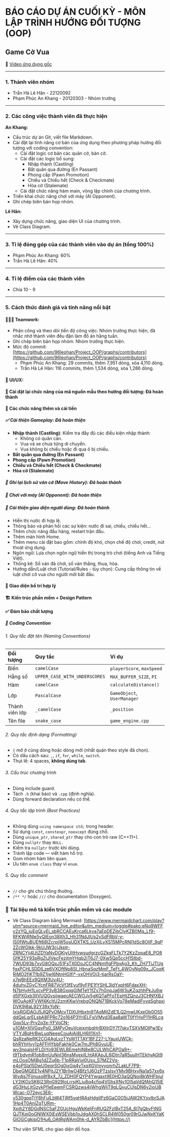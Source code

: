 # BÁO CÁO DỰ ÁN CUỐI KỲ - MÔN LẬP TRÌNH HƯỚNG ĐỐI TƯỢNG (OOP)

## Game Cờ Vua

🔗 [Video ứng dụng gốc](https://www.youtube.com/watch?v=_4EuZI8Q8cs)

---

### 1. Thành viên nhóm

- Trần Hà Lê Hân - 22120092
- Phạm Phúc An Khang - 20120303 - Nhóm trưởng

---

### 2. Các công việc thành viên đã thực hiện

**An Khang:**

- Cấu trúc dự án Git, viết file Markdown.
- Cài đặt lại tính năng cơ bản của ứng dụng theo phương pháp hướng đối tượng với coding convention:
  - Cài đặt logic cơ bản các quân cờ, bàn cờ.
  - Cài đặt các logic bổ sung:
    - Nhập thành (Castling)
    - Bắt quân qua đường (En Passant)
    - Phong cấp (Pawn Promotion)
    - Chiếu và Chiếu hết (Check & Checkmate)
    - Hòa cờ (Stalemate)
  - Cài đặt chức năng hàm main, vòng lặp chính của chương trình.
- Triển khai chức năng chơi với máy (AI Opponent).
- Ghi chép biên bản họp nhóm.

**Lê Hân:**

- Xây dựng chức năng, giao diện UI của chương trình.
- Vẽ Class Diagram.

---

### 3. Tỉ lệ đóng góp của các thành viên vào dự án (tổng 100%)

- Phạm Phúc An Khang: 60%
- Trần Hà Lê Hân: 40%

---

### 4. Tỉ lệ điểm của các thành viên

- Chia 10 - 9

---

### 5. Cách thức đánh giá và tính năng nổi bật

#### 🧑‍🤝‍🧑 Teamwork:

- Phân công và theo dõi tiến độ công việc: Nhóm trưởng thực hiện, đã nhắc nhở thành viên đều đặn làm đồ án hằng tuần.
- Ghi chép biên bản họp nhóm: Nhóm trưởng thực hiện.
- Mức độ commit: [https://github.com/96leohan/Project_OOP/graphs/contributors](https://github.com/96leohan/Project_OOP/graphs/contributors)
  - Phạm Phúc An Khang: 29 commits, thêm 7,951 dòng, xóa 4,110 dòng.
  - Trần Hà Lê Hân: 116 commits, thêm 1,534 dòng, xóa 1,286 dòng.

#### 🎨 UI/UX:

#### 🧱 Cài đặt lại chức năng của mã nguồn mẫu theo hướng đối tượng: Đã hoàn thành

#### 🔧 Các chức năng thêm và cải tiến

##### ✅ Cải thiện Gameplay: Đã hoàn thiện

- **Nhập thành (Castling)**: Kiểm tra đầy đủ các điều kiện nhập thành:
  - Không có quân cản.
  - Vua và xe chưa từng di chuyển.
  - Vua không bị chiếu hoặc đi qua ô bị chiếu.
- **Bắt quân qua đường (En Passant)**
- **Phong cấp (Pawn Promotion)**
- **Chiếu và Chiếu hết (Check & Checkmate)**
- **Hòa cờ (Stalemate)**

##### 📜 Ghi lại lịch sử ván cờ (Move History): Đã hoàn thành

##### 🤖 Chơi với máy (AI Opponent): Đã hoàn thiện

##### 🧩 Cải thiện giao diện người dùng: Đã hoàn thành

- Hiển thị nước đi hợp lệ.
- Thông báo và phản hồi các sự kiện: nước đi sai, chiếu, chiếu hết...
- Thêm chức năng đầu hàng, restart trận đấu.
- Thêm màn hình Home.
- Thêm menu cài đặt bao gồm: chỉnh độ khó, chọn chế độ chơi, credit, nút thoát ứng dụng.
- Ngôn ngữ: Lựa chọn ngôn ngữ hiển thị trong trò chơi (tiếng Anh và Tiếng Việt).
- Thống kê: Số ván đã chơi, số ván thắng, thua, hòa.
- Hướng dẫn/Luật chơi (Tutorial/Rules - tùy chọn): Cung cấp thông tin về luật chơi cờ vua cho người mới bắt đầu.

#### 🧭 Giao diện bố trí hợp lý

#### 🏗️ Kiến trúc phần mềm + Design Pattern

#### ✅ Đảm bảo chất lượng

##### 🔣 Coding Convention

###### 1. Quy tắc đặt tên (Naming Conventions)

| Đối tượng      | Quy tắc                       | Ví dụ                       |
| :------------- | :---------------------------- | :-------------------------- |
| Biến           | `camelCase`                   | `playerScore`, `maxSpeed`   |
| Hằng số        | `UPPER_CASE_WITH_UNDERSCORES` | `MAX_BUFFER_SIZE`, `PI`     |
| Hàm            | `camelCase`                   | `calculateDistance()`       |
| Lớp            | `PascalCase`                  | `GameObject`, `UserManager` |
| Thành viên lớp | `_camelCase`                  | `_position`                 |
| Tên file       | `snake_case`                  | `game_engine.cpp`           |

###### 2. Quy tắc định dạng (Formatting)

- `{` mở ở cùng dòng hoặc dòng mới (nhất quán theo style đã chọn).
- Có dấu cách sau: `,`, `if`, `for`, `while`, `switch`.
- Thụt lề: 4 spaces, **không dùng tab**.

###### 3. Cấu trúc chương trình

- Dùng include guard.
- Tách `.h` (khai báo) và `.cpp` (định nghĩa).
- Dùng forward declaration nếu có thể.

###### 4. Quy tắc lập trình (Best Practices)

- Không dùng `using namespace std;` trong header.
- Sử dụng `const`, `constexpr`, `noexcept` đúng chỗ.
- Dùng `unique_ptr`, `shared_ptr` thay cho con trỏ raw (C++11+).
- Dùng `nullptr` thay `NULL`.
- Kiểm tra `nullptr` trước khi dùng.
- Tránh lặp code — viết hàm hỗ trợ.
- Gom nhóm hàm liên quan.
- Ưu tiên `enum class` thay vì `enum`.

###### 5. Quy tắc comment

- `//` cho ghi chú thông thường.
- `/** */` hoặc `///` cho documentation (Doxygen).

### 📄 Tài liệu mô tả kiến trúc phần mềm và các module

- Vẽ Class Diagram bằng Mermaid: [https://www.mermaidchart.com/play?utm*source=mermaid_live_editor&utm_medium=toggle#pako:eNq9WFFv2zYQ_iuEgQLyEj_sbRCCAEuKrca6Lkva7aEpDEZibCIyKZB0Mq_Lf9-RFKWjRNle5yQIEon38Xh3_Hh31NdJIUs2ySdFRbV-y-lS0fWtuBUEft68IZcrpjW5osUDXTKS_UzXjLyXS15MPcRNI1dSc8OlIF_9qP2ZcWGIkk-9kUJW3cjJkplr-ZRNCYji4UtZDYaNvDGKiyUItHvwsudgrzcGZkqFLTk7Y2KzZopaE8_PO8GfK25Y93pRgZtJlVecFezjtmYHqb2iT6J7-0Xw5Qp5ccH1Stbd-7WUD93b7xvG8OQxJ51FsTX0DoJCC4NNmflgFPbvAg3_Kh_ZH7TiJTUgfgxPCHLSDDILze6VXOftNp8SI_HbnaSqzMmF_TeFt_4WOyNg09x_JCoqKRiMO2fiKTfb9Z1jwI6NtnHGIfi*-vxOHVOj3-tjarRsOaY-x7ejBhEEx9QXM3Uv4U-4duhvZGyCYcnFR87VcVf3fEyuf9yFPE1fYSHL3ldYxpH6FdaxXH-N7bHyiH1LxcvPP3yB38GxqqGIMTeY1fZv7hGnpJa6W3uKZqzhhPkJu6wd5PXGxb3lIVUQGvsiiwaecAECWOJv5gKQTaPFoTEpHtZQnzJ3CHNfXBJWOuAoKFVWf4KcItU2zmKKwVrebgONQN71BKckVo78eMadlFyvqSghpxjDVK9j8aL92Y39xYoN-IxjsRGlDAOJ5JlQPvOMcvTDXUHbxtn9TAqMjIZdE1LQ2mwUKxeOb0O55ddQeLgrELsbA8FPRc72o164P3YriELFsiVMyd3Eaa8aWT0fYHxP11HRLcgGqx5Lv-Pry2q3x-YFVoCN-u1OM*XIVGqvPs0_SMPvOeuVcejxmbqHrBXtlrDY7f7skvTSXVMOIPw1EyVTYJBqHrBwLuqNeeeCouAiAi8LH6II1Xn1-QsRzaNeRK2CO4AgLvzTYsW1TTAY1BFZ27-LYauxUWCk-bhRYhHvy1zAFFHYbbFakhk0Cw7mJPh8GvuUE-wv3npalsHFLDiYo93EWLBEmehIN8e8CULWhCAPOa9*-t9TbdymR1ob8mUuNnl36nsMvexilLhtAKApJL6iDtn7aR5uulHTEkhyAGt9mLOosOMjBg1dZZu6b-T1pRRaVixl0Usv_S7MZ2Vq-e4oPSla15DwU0eqrSOg0ixGq4yTxqXGVmyyonrhZLakLF7P9-DbeGMQEE1v4NPjtJ2Y1BrllwO4Bfz1J6OzPTzsIsvYMv9BHxyNa1a57xx6xWvdjs7Fiinuso8f8xX_7J_ZDH0FQYP4Ywgaxt9E0HD3aQQNoi8kWHFbjuILY2tKOzSK6l23RnG929IoLrrsjKLiu8q4cfiq4VGhsXNy1Ol5aVdQfAhQ15IEdG3HuLjtGzykPfIeEeemFCSRQzws4ijWhgWIjT9qLQvuCUlsDN6y2ioUBWcac-O72eyc3E6-v530gpqTjY6hFulLbW4TjRf5vqHRAsHdgiIPz6GaC0O5iJAW2KYxvIbrSJA1Hp4T0AnlZgTURm-Xpih2Y8DGdNSC5aFZGUcHguWkKeIjFnRUQZFzIBxT25A_6I7gQbvFtNGQJTKpj0oGNlWX0iEsWSEVbb1oJdgAX0hSCLR4W050gr09rGJwNxKYaKGIOGCgkisiO1Hu6_OAtRgWAm0hk-d_AYRZbBc](https://)

- Thư viện SFML cho giao diện đồ họa.

